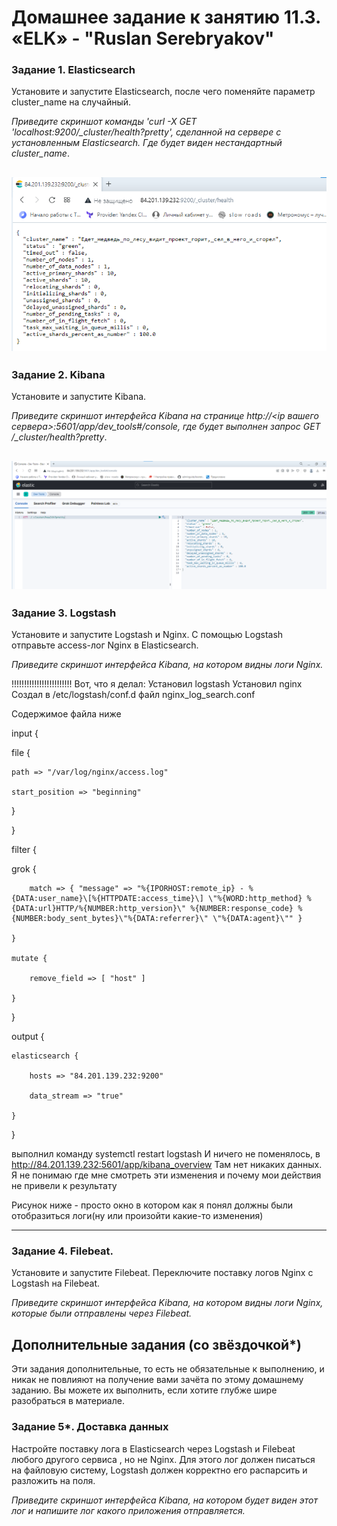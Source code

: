 # Домашнее задание к занятию 11.3. «ELK» - "Ruslan Serebryakov"


### Задание 1. Elasticsearch 

Установите и запустите Elasticsearch, после чего поменяйте параметр cluster_name на случайный. 

*Приведите скриншот команды 'curl -X GET 'localhost:9200/_cluster/health?pretty', сделанной на сервере с установленным Elasticsearch. Где будет виден нестандартный cluster_name*.

![](./img/q1.png)
---

### Задание 2. Kibana

Установите и запустите Kibana.

*Приведите скриншот интерфейса Kibana на странице http://<ip вашего сервера>:5601/app/dev_tools#/console, где будет выполнен запрос GET /_cluster/health?pretty*.


![](./img/q2.png)
---

### Задание 3. Logstash

Установите и запустите Logstash и Nginx. С помощью Logstash отправьте access-лог Nginx в Elasticsearch. 

*Приведите скриншот интерфейса Kibana, на котором видны логи Nginx.*

!!!!!!!!!!!!!!!!!!!!!!!!
Вот, что я делал:
Установил logstash
Установил nginx
Создал в /etc/logstash/conf.d файл nginx_log_search.conf

Содержимое файла ниже

input {

  file {
  
    path => "/var/log/nginx/access.log"
    
    start_position => "beginning"
     
 }
 
}

filter {

  grok {
  
        match => { "message" => "%{IPORHOST:remote_ip} - %{DATA:user_name}\[%{HTTPDATE:access_time}\] \"%{WORD:http_method} %{DATA:url}HTTP/%{NUMBER:http_version}\" %{NUMBER:response_code} %{NUMBER:body_sent_bytes}\"%{DATA:referrer}\" \"%{DATA:agent}\"" }
        
    }
    
    mutate {
    
        remove_field => [ "host" ]
        
    }
    
}

output {

    elasticsearch {
    
        hosts => "84.201.139.232:9200"
        
        data_stream => "true"
        
    }
    
}

выполнил команду systemctl restart logstash
И ничего не поменялось, в http://84.201.139.232:5601/app/kibana_overview
Там нет никаких данных. 
Я не понимаю где мне смотреть эти изменения и почему мои действия не привели к результату

Рисунок ниже - просто окно в котором как я понял должны были отобразиться логи(ну или произойти какие-то изменения)

---

### Задание 4. Filebeat. 

Установите и запустите Filebeat. Переключите поставку логов Nginx с Logstash на Filebeat. 

*Приведите скриншот интерфейса Kibana, на котором видны логи Nginx, которые были отправлены через Filebeat.*


## Дополнительные задания (со звёздочкой*)
Эти задания дополнительные, то есть не обязательные к выполнению, и никак не повлияют на получение вами зачёта по этому домашнему заданию. Вы можете их выполнить, если хотите глубже шире разобраться в материале.

### Задание 5*. Доставка данных 

Настройте поставку лога в Elasticsearch через Logstash и Filebeat любого другого сервиса , но не Nginx. 
Для этого лог должен писаться на файловую систему, Logstash должен корректно его распарсить и разложить на поля. 

*Приведите скриншот интерфейса Kibana, на котором будет виден этот лог и напишите лог какого приложения отправляется.*
